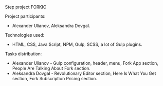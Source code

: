 Step project FORKIO

Project participants:
- Alexander Ulianov, Aleksandra Dovgal.

Technologies used:
- HTML, CSS, Java Script, NPM, Gulp, SCSS, a lot of Gulp plugins.

Tasks distribution:

- Alexander Ulianov - Gulp configuration, header, menu, Fork App section, People Are Talking About Fork section.
- Aleksandra Dovgal - Revolutionary Editor section, Here Is What You Get section, Fork Subscription Pricing section.
